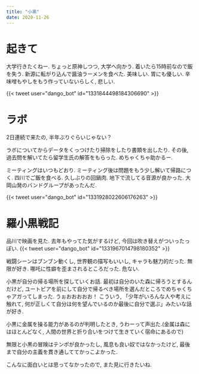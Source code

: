 ```yaml
---
title: "小黒"
date: 2020-11-26
---
```


# 起きて
大学行きたくねー. ちょっと原神しつつ, 大学へ向かう. 着いたら15時前なので飯を失う. 新源に転がり込んで醤油ラーメンを食べた. 美味しい. 胃にも優しい. 辛味噌もやしをもう作っていないらしく, 悲しい.

{{< tweet user="dango_bot" id="1331844498184306690" >}}

# ラボ
2日連続で来たの, 半年ぶりぐらいじゃない？

ラボについてからデータをくっつけたり掃除をしたり書類を出したり. その後, 過去問を解いてたら留学生氏の解答をもらった. めちゃくちゃ助かるー.

ミーティングはいつもどおり. ミーティング後は問題をもう少し解いて帰路につく. 四川でご飯を食べる. 久しぶりの回鍋肉. 地下で流してる音源が良かった. 大岡山発のバンドグループがあったんだ.

{{< tweet user="dango_bot" id="1331928022606176263" >}}

# 羅小黒戦記
品川で映画を見た. 去年もやってた気がするけど, 今回は吹き替えがついったっぽい.
{{< tweet user="dango_bot" id="1331967014798180352" >}}

戦闘シーンはブンブン動くし, 世界観の描写もいいし, キャラも魅力的だった. 無限が好き. 哪吒に性癖を歪まされるところだった. 危ない.

小黒が自分の帰る場所を探していくお話. 最初は自分のいた森に帰ろうとするんだけど, ユートピアを前にして自分で帰るべき場所を選んだところでめちゃくちゃアガってしまった. うぉおおおおお！
こういう, 「少年がいろんな人や考えに触れて, 何が正しくて自分は何を望んでいるのか最後に自分で選ぶ」みたいな話が好き.

小黒に金属を操る能力があるのが判明したとき, うわーって声出た.(金属は森にはほとんどなく, 人間の世界と折り合いをつけて生きていく宿命にあるので)

無限と小黒の冒険はテンポが良かったし, 風息も良い奴ではなかったけど, 最後まで自分の主義を貫き通しててかっこよかった.

こんなに面白いとは思ってなかったので, また見に行きたいね.